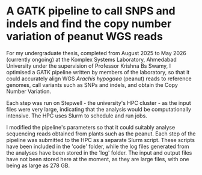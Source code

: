# A GATK pipeline to call SNPS and indels and find the copy number variation of peanut WGS reads
For my undergraduate thesis, completed from August 2025 to May 2026 (currently ongoing) at the Komplex Systems Laboratory, Ahmedabad University under the supervision of Professor Krishna Bs Swamy, I optimised a GATK pipeline written by members of the laboratory, so that it could accurately align WGS *Arachis hypogaea* (peanut) reads to reference genomes, call variants such as SNPs and indels, and obtain the Copy Number Variation.

Each step was run on Stepwell - the university's HPC cluster - as the input files were very large, indicating that the analysis would be computationally intensive. The HPC uses Slurm to schedule and run jobs.

I modified the pipeline's parameters so that it could suitably analyse sequencing reads obtained from plants such as the peanut. Each step of the pipeline was submitted to the HPC as a separate Slurm script. These scripts have been included in the 'code' folder, while the log files generated from the analyses have been stored in the 'log' folder. The input and output files have not been stored here at the moment, as they are large files, with one being as large as 278 GB. 
